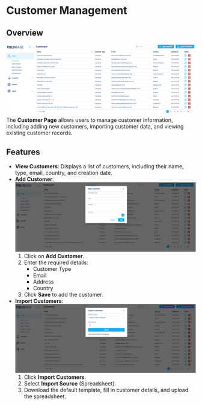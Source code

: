 # Customer Management

## Overview
![Customers Page](./images/customers_page.png)
The **Customer Page** allows users to manage customer information, including adding new customers, importing customer data, and viewing existing customer records.

## Features
- **View Customers**: Displays a list of customers, including their name, type, email, country, and creation date.
- **Add Customer**:
![Add Customers](./images/add_customer.png)
  1. Click on **Add Customer**.
  2. Enter the required details:
     - Customer Type
     - Email
     - Address
     - Country
  3. Click **Save** to add the customer.
- **Import Customers**:
![Import Customers](./images/import_customers.png)
  1. Click **Import Customers**.
  2. Select **Import Source** (Spreadsheet).
  3. Download the default template, fill in customer details, and upload the spreadsheet.
